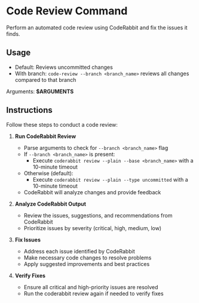 # Code Review Command

Perform an automated code review using CodeRabbit and fix the issues it finds.

## Usage

- Default: Reviews uncommitted changes
- With branch: `code-review --branch <branch_name>` reviews all changes compared to that branch

Arguments: **$ARGUMENTS**

## Instructions

Follow these steps to conduct a code review:

1. **Run CodeRabbit Review**
   - Parse arguments to check for `--branch <branch_name>` flag
   - If `--branch <branch_name>` is present:
     - Execute `coderabbit review --plain --base <branch_name>` with a 10-minute timeout
   - Otherwise (default):
     - Execute `coderabbit review --plain --type uncommitted` with a 10-minute timeout
   - CodeRabbit will analyze changes and provide feedback

2. **Analyze CodeRabbit Output**
   - Review the issues, suggestions, and recommendations from CodeRabbit
   - Prioritize issues by severity (critical, high, medium, low)

3. **Fix Issues**
   - Address each issue identified by CodeRabbit
   - Make necessary code changes to resolve problems
   - Apply suggested improvements and best practices

4. **Verify Fixes**
   - Ensure all critical and high-priority issues are resolved
   - Run the coderabbit review again if needed to verify fixes
